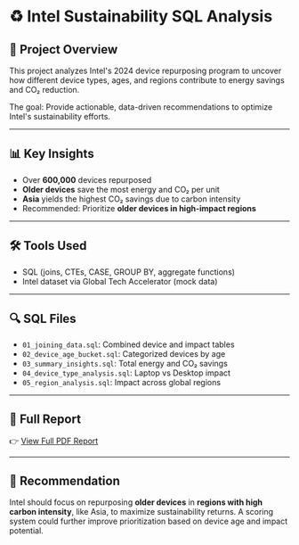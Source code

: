 # ♻️ Intel Sustainability SQL Analysis

## 📘 Project Overview

This project analyzes Intel's 2024 device repurposing program to uncover how different device types, ages, and regions contribute to energy savings and CO₂ reduction.

The goal: Provide actionable, data-driven recommendations to optimize Intel's sustainability efforts.

---

## 📊 Key Insights

- Over **600,000** devices repurposed
- **Older devices** save the most energy and CO₂ per unit
- **Asia** yields the highest CO₂ savings due to carbon intensity
- Recommended: Prioritize **older devices in high-impact regions**

---

## 🛠️ Tools Used

- SQL (joins, CTEs, CASE, GROUP BY, aggregate functions)
- Intel dataset via Global Tech Accelerator (mock data)

---

## 🔍 SQL Files

- `01_joining_data.sql`: Combined device and impact tables
- `02_device_age_bucket.sql`: Categorized devices by age
- `03_summary_insights.sql`: Total energy and CO₂ savings
- `04_device_type_analysis.sql`: Laptop vs Desktop impact
- `05_region_analysis.sql`: Impact across global regions

---

## 📂 Full Report

👉 [View Full PDF Report](./PortfolioProjectIntel_OmarJeghalef.pdf)

---

## 🧠 Recommendation

Intel should focus on repurposing **older devices** in **regions with high carbon intensity**, like Asia, to maximize sustainability returns. A scoring system could further improve prioritization based on device age and impact potential.
